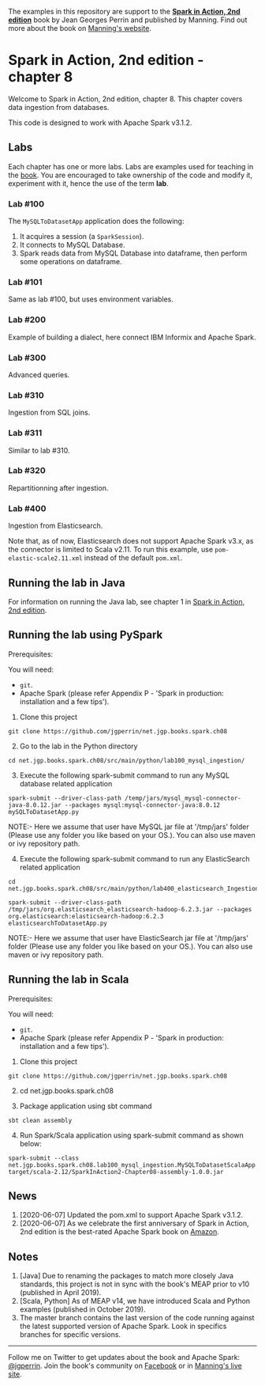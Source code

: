 The examples in this repository are support to the **[Spark in Action, 2nd edition](http://jgp.net/sia)** book by Jean Georges Perrin and published by Manning. Find out more about the book on [Manning's website](http://jgp.net/sia).

# Spark in Action, 2nd edition - chapter 8

Welcome to Spark in Action, 2nd edition, chapter 8. This chapter covers data ingestion from databases.

This code is designed to work with Apache Spark v3.1.2.

## Labs

Each chapter has one or more labs. Labs are examples used for teaching in the [book](https://www.manning.com/books/spark-in-action-second-edition?a_aid=jgp). You are encouraged to take ownership of the code and modify it, experiment with it, hence the use of the term **lab**.

### Lab \#100

The `MySQLToDatasetApp` application does the following:

1.	It acquires a session (a `SparkSession`).
2.	It connects to MySQL Database.
3.	Spark reads data from MySQL Database into dataframe, then perform some operations on dataframe.

### Lab \#101

Same as lab #100, but uses environment variables.

### Lab \#200

Example of building a dialect, here connect IBM Informix and Apache Spark.

### Lab \#300

Advanced queries.

### Lab \#310

Ingestion from SQL joins.

### Lab \#311

Similar to lab #310.

### Lab \#320

Repartitionning after ingestion.

### Lab \#400

Ingestion from Elasticsearch.

Note that, as of now, Elasticsearch does not support Apache Spark v3.x, as the connector is limited to Scala v2.11. To run this example, use `pom-elastic-scale2.11.xml` instead of the default `pom.xml`. 


## Running the lab in Java

For information on running the Java lab, see chapter 1 in [Spark in Action, 2nd edition](http://jgp.net/sia).

## Running the lab using PySpark

Prerequisites:

You will need:
 * `git`.
 * Apache Spark (please refer Appendix P - 'Spark in production: installation and a few tips').

1. Clone this project

```
git clone https://github.com/jgperrin/net.jgp.books.spark.ch08
```

2. Go to the lab in the Python directory

```
cd net.jgp.books.spark.ch08/src/main/python/lab100_mysql_ingestion/
```

3. Execute the following spark-submit command to run any MySQL database related application

 ```
spark-submit --driver-class-path /temp/jars/mysql_mysql-connector-java-8.0.12.jar --packages mysql:mysql-connector-java:8.0.12 mySQLToDatasetApp.py 
 ```

NOTE:- 
Here we assume that user have MySQL jar file at '/tmp/jars' folder (Please use any folder you like based on your OS.).
You can also use maven or ivy repository path.

4. Execute the following spark-submit command to run any ElasticSearch related application

```
cd net.jgp.books.spark.ch08/src/main/python/lab400_elasticsearch_Ingestion/
```

 ```
spark-submit --driver-class-path /tmp/jars/org.elasticsearch_elasticsearch-hadoop-6.2.3.jar --packages org.elasticsearch:elasticsearch-hadoop:6.2.3 elasticsearchToDatasetApp.py
 ```
NOTE:- 
Here we assume that user have ElasticSearch jar file at '/tmp/jars' folder (Please use any folder you like based on your OS.).
You can also use maven or ivy repository path.

## Running the lab in Scala

Prerequisites:

You will need:
 * `git`.
 * Apache Spark (please refer Appendix P - 'Spark in production: installation and a few tips').

1. Clone this project

```
git clone https://github.com/jgperrin/net.jgp.books.spark.ch08
```

2. cd net.jgp.books.spark.ch08

3. Package application using sbt command

```
sbt clean assembly
```

4. Run Spark/Scala application using spark-submit command as shown below:

```
spark-submit --class net.jgp.books.spark.ch08.lab100_mysql_ingestion.MySQLToDatasetScalaApp target/scala-2.12/SparkInAction2-Chapter08-assembly-1.0.0.jar
```

## News

 1. [2020-06-07] Updated the pom.xml to support Apache Spark v3.1.2. 
 1. [2020-06-07] As we celebrate the first anniversary of Spark in Action, 2nd edition is the best-rated Apache Spark book on [Amazon](https://amzn.to/2TPnmOv). 

## Notes

 1. [Java] Due to renaming the packages to match more closely Java standards, this project is not in sync with the book's MEAP prior to v10 (published in April 2019).
 1. [Scala, Python] As of MEAP v14, we have introduced Scala and Python examples (published in October 2019).
 1. The master branch contains the last version of the code running against the latest supported version of Apache Spark. Look in specifics branches for specific versions.

---

Follow me on Twitter to get updates about the book and Apache Spark: [@jgperrin](https://twitter.com/jgperrin). Join the book's community on [Facebook](https://facebook.com/sparkinaction/) or in [Manning's live site](https://forums.manning.com/forums/spark-in-action-second-edition?a_aid=jgp).
